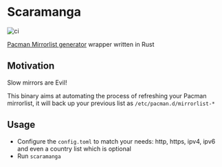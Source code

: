 # Scaramanga

![ci](https://github.com/shempignon/scaramanga/workflows/ci/badge.svg)

[Pacman Mirrorlist generator](https://www.archlinux.org/mirrorlist/) wrapper written in Rust

## Motivation

Slow mirrors are Evil!

This binary aims at automating the process of refreshing your Pacman mirrorlist, it will back up your previous list as `/etc/pacman.d/mirrorlist-*`


## Usage

- Configure the `config.toml` to match your needs: http, https, ipv4, ipv6 and even a country list which is optional
- Run `scaramanga`



